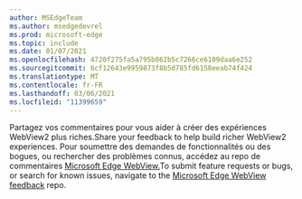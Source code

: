 ```yaml
---
author: MSEdgeTeam
ms.author: msedgedevrel
ms.prod: microsoft-edge
ms.topic: include
ms.date: 01/07/2021
ms.openlocfilehash: 4720f275fa5a795b062b5c7266ce6109daa6e252
ms.sourcegitcommit: 6cf12643e9959873f8b5d785fd6158eeab74f424
ms.translationtype: MT
ms.contentlocale: fr-FR
ms.lasthandoff: 03/06/2021
ms.locfileid: "11399659"
---
```

<span data-ttu-id="098a4-101">Partagez vos commentaires pour vous aider à créer des expériences WebView2 plus riches.</span><span class="sxs-lookup"><span data-stu-id="098a4-101">Share your feedback to help build richer WebView2 experiences.</span></span>  <span data-ttu-id="098a4-102">Pour soumettre des demandes de fonctionnalités ou des bogues, ou rechercher des problèmes connus, accédez au repo de commentaires [Microsoft Edge WebView.][GithubMicrosoftedgeWebviewfeedback]</span><span class="sxs-lookup"><span data-stu-id="098a4-102">To submit feature requests or bugs, or search for known issues, navigate to the [Microsoft Edge WebView feedback][GithubMicrosoftedgeWebviewfeedback] repo.</span></span>  

<!-- links -->  

[GithubMicrosoftedgeWebviewfeedback]: https://github.com/MicrosoftEdge/WebViewFeedback "Commentaires WebView - MicrosoftEdge/WebViewFeedback | GitHub"  
